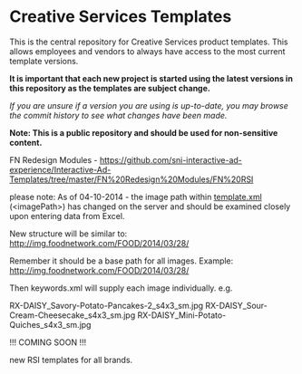 # Creative Services Templates
This is the central repository for Creative Services product templates. This allows employees and vendors to always have access to the most current template versions.

**It is important that each new project is started using the latest versions in this repository as the templates are subject change.**

*If you are unsure if a version you are using is up-to-date, you may browse the commit history to see what changes have been made.*

**Note: This is a public repository and should be used for non-sensitive content.**

FN Redesign Modules - https://github.com/sni-interactive-ad-experience/Interactive-Ad-Templates/tree/master/FN%20Redesign%20Modules/FN%20RSI

please note: As of 04-10-2014 - the image path within <a href="https://github.com/sni-interactive-ad-experience/Interactive-Ad-Templates/blob/master/FN%20Redesign%20Modules/FN%20RSI/xml/template.xml">template.xml<a/> (&lt;imagePath&gt;) has changed on the server and should be examined closely upon entering data from Excel.

New structure will be similar to: http://img.foodnetwork.com/FOOD/2014/03/28/

Remember it should be a base path for all images.
Example: http://img.foodnetwork.com/FOOD/2014/03/28/

Then keywords.xml will supply each image individually.
e.g.

RX-DAISY_Savory-Potato-Pancakes-2_s4x3_sm.jpg
RX-DAISY_Sour-Cream-Cheesecake_s4x3_sm.jpg
RX-DAISY_Mini-Potato-Quiches_s4x3_sm.jpg

!!! COMING SOON !!!

new RSI templates for all brands.

